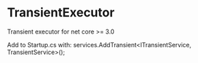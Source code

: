 # TransientExecutor
Transient executor for net core >= 3.0

Add to Startup.cs with:
  services.AddTransient<ITransientService, TransientService>();
